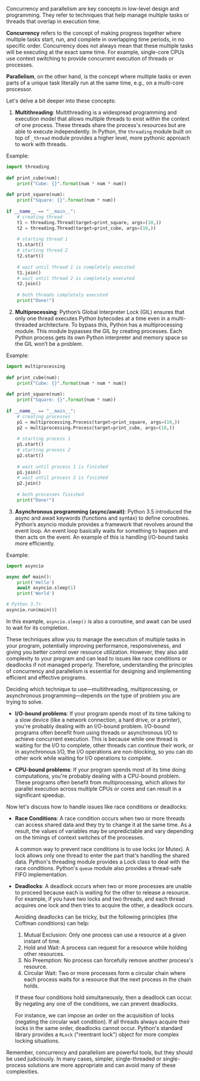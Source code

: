 Concurrency and parallelism are key concepts in low-level design and programming. They refer to techniques that help manage multiple tasks or threads that overlap in execution time.

**Concurrency** refers to the concept of making progress together where multiple tasks start, run, and complete in overlapping time periods, in no specific order. Concurrency does not always mean that these multiple tasks will be executing at the exact same time. For example, single-core CPUs use context switching to provide concurrent execution of threads or processes. 

**Parallelism**, on the other hand, is the concept where multiple tasks or even parts of a unique task literally run at the same time, e.g., on a multi-core processor.

Let's delve a bit deeper into these concepts:

1. **Multithreading**: Multithreading is a widespread programming and execution model that allows multiple threads to exist within the context of one process. These threads share the process's resources but are able to execute independently. In Python, the `threading` module built on top of `_thread` module provides a higher level, more pythonic approach to work with threads.

Example:
```python
import threading
  
def print_cube(num):
    print("Cube: {}".format(num * num * num))
  
def print_square(num):
    print("Square: {}".format(num * num))
  
if __name__ == "__main__":
    # creating thread
    t1 = threading.Thread(target=print_square, args=(10,))
    t2 = threading.Thread(target=print_cube, args=(10,))
  
    # starting thread 1
    t1.start()
    # starting thread 2
    t2.start()
  
    # wait until thread 1 is completely executed
    t1.join()
    # wait until thread 2 is completely executed
    t2.join()
  
    # both threads completely executed
    print("Done!")
```

2. **Multiprocessing**: Python’s Global Interpreter Lock (GIL) ensures that only one thread executes Python bytecodes at a time even in a multi-threaded architecture. To bypass this, Python has a multiprocessing module. This module bypasses the GIL by creating processes. Each Python process gets its own Python interpreter and memory space so the GIL won’t be a problem.

Example:
```python
import multiprocessing
  
def print_cube(num):
    print("Cube: {}".format(num * num * num))
  
def print_square(num):
    print("Square: {}".format(num * num))
  
if __name__ == "__main__":
    # creating processes
    p1 = multiprocessing.Process(target=print_square, args=(10,))
    p2 = multiprocessing.Process(target=print_cube, args=(10,))
  
    # starting process 1
    p1.start()
    # starting process 2
    p2.start()
  
    # wait until process 1 is finished
    p1.join()
    # wait until process 2 is finished
    p2.join()
  
    # both processes finished
    print("Done!")
```

3. **Asynchronous programming (async/await)**: Python 3.5 introduced the async and await keywords (functions and syntax) to define coroutines. Python’s asyncio module provides a framework that revolves around the event loop. An event loop basically waits for something to happen and then acts on the event. An example of this is handling I/O-bound tasks more efficiently.

Example:
```python
import asyncio

async def main():
    print('Hello')
    await asyncio.sleep(1)
    print('World')

# Python 3.7+
asyncio.run(main())
```
In this example, `asyncio.sleep()` is also a coroutine, and await can be used to wait for its completion.

These techniques allow you to manage the execution of multiple tasks in your program, potentially improving performance, responsiveness, and giving you better control over resource utilization. However, they also add complexity to your program and can lead to issues like race conditions or deadlocks if not managed properly. Therefore, understanding the principles of concurrency and parallelism is essential for designing and implementing efficient and effective programs.

Deciding which technique to use—multithreading, multiprocessing, or asynchronous programming—depends on the type of problem you are trying to solve.

- **I/O-bound problems**: If your program spends most of its time talking to a slow device (like a network connection, a hard drive, or a printer), you're probably dealing with an I/O-bound problem. I/O-bound programs often benefit from using threads or asynchronous I/O to achieve concurrent execution. This is because while one thread is waiting for the I/O to complete, other threads can continue their work, or in asynchronous I/O, the I/O operations are non-blocking, so you can do other work while waiting for I/O operations to complete.

- **CPU-bound problems**: If your program spends most of its time doing computations, you're probably dealing with a CPU-bound problem. These programs often benefit from multiprocessing, which allows for parallel execution across multiple CPUs or cores and can result in a significant speedup.

Now let's discuss how to handle issues like race conditions or deadlocks:

- **Race Conditions**: A race condition occurs when two or more threads can access shared data and they try to change it at the same time. As a result, the values of variables may be unpredictable and vary depending on the timings of context switches of the processes.

  A common way to prevent race conditions is to use locks (or Mutex). A lock allows only one thread to enter the part that's handling the shared data. Python's threading module provides a Lock class to deal with the race conditions. Python's `queue` module also provides a thread-safe FIFO implementation.

- **Deadlocks**: A deadlock occurs when two or more processes are unable to proceed because each is waiting for the other to release a resource. For example, if you have two locks and two threads, and each thread acquires one lock and then tries to acquire the other, a deadlock occurs.

  Avoiding deadlocks can be tricky, but the following principles (the Coffman conditions) can help:

   1. Mutual Exclusion: Only one process can use a resource at a given instant of time.
   2. Hold and Wait: A process can request for a resource while holding other resources.
   3. No Preemption: No process can forcefully remove another process's resource.
   4. Circular Wait: Two or more processes form a circular chain where each process waits for a resource that the next process in the chain holds.

  If these four conditions hold simultaneously, then a deadlock can occur. By negating any one of the conditions, we can prevent deadlocks.

  For instance, we can impose an order on the acquisition of locks (negating the circular wait condition). If all threads always acquire their locks in the same order, deadlocks cannot occur. Python's standard library provides a `RLock` ("reentrant lock") object for more complex locking situations.

Remember, concurrency and parallelism are powerful tools, but they should be used judiciously. In many cases, simpler, single-threaded or single-process solutions are more appropriate and can avoid many of these complexities.